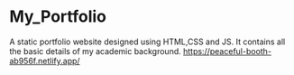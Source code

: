 # My_Portfolio
A static portfolio website designed using HTML,CSS and JS. It contains all the basic details of my academic background.
https://peaceful-booth-ab956f.netlify.app/

